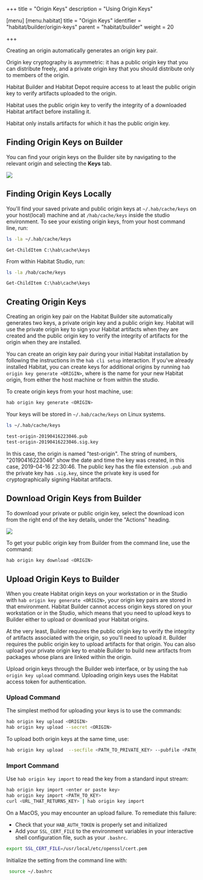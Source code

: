 +++
title = "Origin Keys"
description = "Using Origin Keys"

[menu]
  [menu.habitat]
    title = "Origin Keys"
    identifier = "habitat/builder/origin-keys"
    parent = "habitat/builder"
    weight = 20

+++

Creating an origin automatically generates an origin key pair.

Origin key cryptography is asymmetric: it has a public origin key that you can distribute freely, and a private origin key that you should distribute only to members of the origin.

Habitat Builder and Habitat Depot require access to at least the public origin key to verify artifacts uploaded to the origin.

Habitat uses the public origin key to verify the integrity of a downloaded Habitat artifact before installing it.

Habitat only installs artifacts for which it has the public origin key.

## Finding Origin Keys on Builder

You can find your origin keys on the Builder site by navigating to the relevant origin and selecting the **Keys** tab.

<img src="/images/screenshots/origin-keys.png">

## Finding Origin Keys Locally

You'll find your saved private and public origin keys at `~/.hab/cache/keys` on your host(local) machine and  at `/hab/cache/keys` inside the studio environment. To see your existing origin keys, from your host command line, run:

```bash
ls -la ~/.hab/cache/keys
```

```PS
Get-ChildItem C:\hab\cache\keys
```

From within Habitat Studio, run:

```bash
ls -la /hab/cache/keys
```

```PS
Get-ChildItem C:\hab\cache\keys
```

## Creating Origin Keys

Creating an origin key pair on the Habitat Builder site automatically generates two keys, a private origin key and a public origin key. Habitat will use the private origin key to sign your Habitat artifacts when they are created and the public origin key to verify the integrity of artifacts for the origin when they are installed.

You can create an origin key pair during your initial Habitat installation by following the instructions in the `hab cli setup` interaction.
If you've already installed Habitat, you can create keys for additional origins by running `hab origin key generate <ORIGIN>`, where <ORIGIN> is the name for your new Habitat origin, from either the host machine or from within the studio.

To create origin keys from your host machine, use:

```bash
hab origin key generate <ORIGIN>
```

Your keys will be stored in `~/.hab/cache/keys` on Linux systems.

```bash
ls ~/.hab/cache/keys

test-origin-20190416223046.pub
test-origin-20190416223046.sig.key
```

In this case, the origin is named "test-origin". The string of numbers, "20190416223046" show the date and time the key was created, in this case, 2019-04-16 22:30:46. The public key has the file extension `.pub` and the private key has `.sig.key`, since the private key is used for cryptographically signing Habitat artifacts.

## Download Origin Keys from Builder

To download your private or public origin key, select the download icon from the right end of the key details, under the "Actions" heading.

<img src="/images/screenshots/origin-key-download.png">

To get your public origin key from Builder from the command line, use the command:

```bash
hab origin key download <ORIGIN>
```

## Upload Origin Keys to Builder

When you create Habitat origin keys on your workstation or in the Studio with `hab origin key generate <ORIGIN>`, your origin key pairs are stored in that environment. Habitat Builder cannot access origin keys stored on your workstation or in the Studio, which means that you need to upload keys to Builder either to upload or download your Habitat origins.

At the very least, Builder requires the public origin key to verify the integrity of artifacts associated with the origin, so you'll need to upload it. Builder requires the public origin key to upload artifacts for that origin. You can also upload your private origin key to enable Builder to build new artifacts from packages whose plans are linked within the origin.

Upload origin keys through the Builder web interface, or by using the `hab origin key upload` command. Uploading origin keys uses the Habitat access token for authentication.

### Upload Command

The simplest method for uploading your keys is to use the commands:

```bash
hab origin key upload <ORIGIN>
hab origin key upload --secret <ORIGIN>
```

To upload both origin keys at the same time, use:

```bash
hab origin key upload  --secfile <PATH_TO_PRIVATE_KEY> --pubfile <PATH_TO_PUBLIC_KEY>
```

### Import Command

Use `hab origin key import` to read the key from a standard input stream:

```bash
hab origin key import <enter or paste key>
hab origin key import <PATH_TO_KEY>
curl <URL_THAT_RETURNS_KEY> | hab origin key import
```

On a MacOS, you may encounter an upload failure.
To remediate this failure:

 * Check that your `HAB_AUTH_TOKEN` is properly set and initialized
 * Add your `SSL_CERT_FILE` to the environment variables in your interactive shell configuration file, such as your `.bashrc`.

```bash
export SSL_CERT_FILE=/usr/local/etc/openssl/cert.pem
```

Initialize the setting from the command line with:

```bash
 source ~/.bashrc
```
